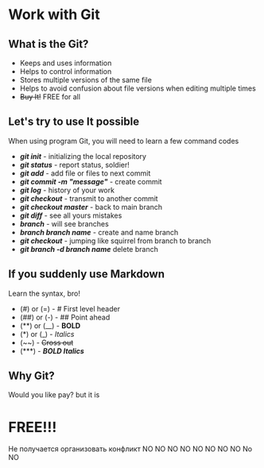 # **Work with Git**

## What is the Git?

* Keeps and uses information
* Helps to control information
* Stores multiple versions of the same file
* Helps to avoid confusion about file versions when editing multiple times
* ~~Buy It!~~ FREE for all

## Let's try to use It possible

When using program Git, you will need to learn a few command codes
* ***git init*** - initializing the local repository
* ***git status*** - report status, soldier!
* ***git add*** - add file or files to next commit
* ***git commit -m "message"*** - create commit
* ***git log*** - history of your work
* ***git checkout*** - transmit to another commit
* ***git checkout master*** - back to main branch
* ***git diff*** - see all yours mistakes
* ***branch*** - will see branches
* ***branch branch name*** - create and name branch 
* ***git checkout*** - jumping like squirrel from branch to branch
* ***git branch -d branch name*** delete branch 

## If you suddenly use Markdown

Learn the syntax, bro!

* (#) or (=)  - # First level header
* (##) or (-) - ## Point ahead
* (**) or (__) - __BOLD__
* (*) or (_) - *Italics*
* (~~) - ~~Cross out~~
* (***) - ***BOLD Italics***


## Why Git?
Would you like pay?
but it is
# **FREE!!!** 
Не получается организовать конфликт
NO
NO
NO
NO
NO
NO
NO
NO
No
NO
